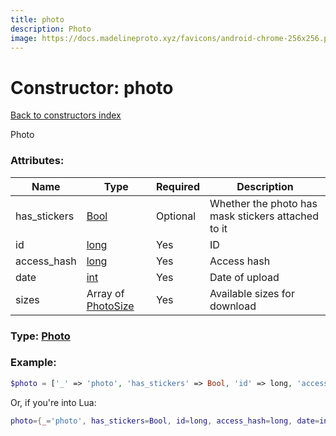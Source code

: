 ```yaml
---
title: photo
description: Photo
image: https://docs.madelineproto.xyz/favicons/android-chrome-256x256.png
---
```

# Constructor: photo  
[Back to constructors index](index.md)



Photo

### Attributes:

| Name     |    Type       | Required | Description |
|----------|---------------|----------|-------------|
|has\_stickers|[Bool](../types/Bool.md) | Optional|Whether the photo has mask stickers attached to it|
|id|[long](../types/long.md) | Yes|ID|
|access\_hash|[long](../types/long.md) | Yes|Access hash|
|date|[int](../types/int.md) | Yes|Date of upload|
|sizes|Array of [PhotoSize](../types/PhotoSize.md) | Yes|Available sizes for download|



### Type: [Photo](../types/Photo.md)


### Example:

```php
$photo = ['_' => 'photo', 'has_stickers' => Bool, 'id' => long, 'access_hash' => long, 'date' => int, 'sizes' => [PhotoSize, PhotoSize]];
```  


Or, if you're into Lua:

```lua
photo={_='photo', has_stickers=Bool, id=long, access_hash=long, date=int, sizes={PhotoSize}}

```


